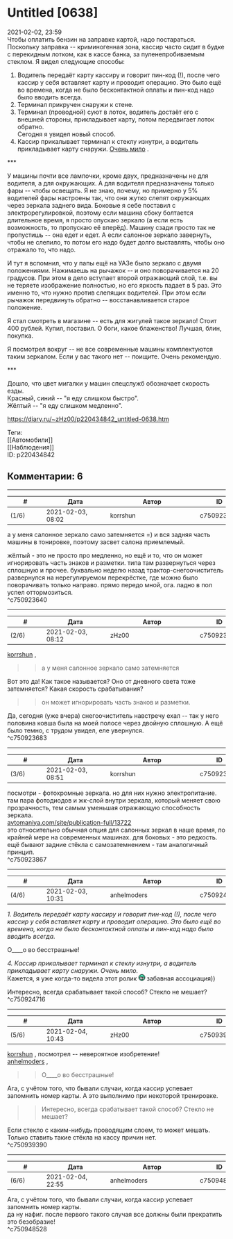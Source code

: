 Untitled [0638]
===============

  
2021-02-02, 23:59  
 Чтобы оплатить бензин на заправке картой, надо постараться. Поскольку заправка -- криминогенная зона, кассир часто сидит в будке с перекидным лотком, как в кассе банка, за пуленепробиваемым стеклом. Я видел следующие способы:   
   
 1. Водитель передаёт карту кассиру и говорит пин-код (!), после чего кассир у себя вставляет карту и проводит операцию. Это было ещё во времена, когда не было бесконтактной оплаты и пин-код надо было вводить всегда.   
 2. Терминал прикручен снаружи к стене.   
 3. Терминал (проводной) суют в лоток, водитель достаёт его с внешней стороны, прикладывает карту, потом передвигает лоток обратно.   
 Сегодня я увидел новый способ.   
 4. Кассир прикалывает терминал к стеклу изнутри, а водитель прикладывает карту снаружи.  [Очень мило](https://www.youtube.com/watch?v=DRkgH7Uu-hA)  .   
   
 \*\*\*   
   
 У машины почти все лампочки, кроме двух, предназначены не для водителя, а для окружающих. А для водителя предназначены только фары -- чтобы освещать. Я не знаю, почему, но примерно у 5% водителей фары настроены так, что они жутко слепят окружающих через зеркала заднего вида. Боковые я себе поставил с электрорегулировкой, поэтому если машина сбоку болтается длительное время, я просто опускаю зеркало (а если есть возможность, то пропускаю её вперёд). Машину сзади просто так не пропустишь -- она едет и едет. А если салонное зеркало завернуть, чтобы не слепило, то потом его надо будет долго выставлять, чтобы оно отражало то, что надо.   
   
 И тут я вспомнил, что у папы ещё на УАЗе было зеркало с двумя положениями. Нажимаешь на рычажок -- и оно поворачивается на 20 градусов. При этом в дело вступает второй отражающий слой, т.е. вы не теряете изображение полностью, но его яркость падает в 5 раз. Это именно то, что нужно против слепящих водителей. При этом если рычажок передвинуть обратно -- восстанавливается старое положение.   
   
 Я стал смотреть в магазине -- есть для жигулей такое зеркало! Стоит 400 рублей. Купил, поставил. О боги, какое блаженство! Лучшая, блин, покупка.   
   
 Я посмотрел вокруг -- не все современные машины комплектуются таким зеркалом. Если у вас такого нет -- поищите. Очень рекомендую.   
   
 \*\*\*   
   
 Дошло, что цвет мигалки у машин спецслужб обозначает скорость езды.   
 Красный, синий -- "я еду слишком быстро".   
 Жёлтый -- "я еду слишком медленно".   
  
<https://diary.ru/~zHz00/p220434842_untitled-0638.htm>  
  
Теги:  
[[Автомобили]]  
[[Наблюдения]]  
ID: p220434842  


Комментарии: 6
--------------

  


---



|         #         |              Дата              |                     Автор                     |           ID           |
| --- | --- | --- | --- |
| (1/6) | 2021-02-03, 08:02 | korrshun | c750923640 |

  
 а у меня салонное зеркало само затемняется =) и вся задняя часть машины в тонировке, поэтому засвет салона приемлемый.   
   
 жёлтый - это не просто про медленно, но ещё и то, что он может игнорировать часть знаков и разметки. типа там развернуться через сплошную и прочее. буквально неделю назад трактор-снегоочиститель развернулся на нерегулируемом перекрёстке, где можно было поворачивать только направо. прямо передо мной, ога. ладно в пол успел оттормозиться.   
 ^c750923640

---



|         #         |              Дата              |                     Автор                     |           ID           |
| --- | --- | --- | --- |
| (2/6) | 2021-02-03, 08:12 | zHz00 | c750923683 |

  
  [korrshun](http://Igel-kun.diary.ru "kimi wo shiranai monogatari")  ,   
 >>а у меня салонное зеркало само затемняется   
   
 Вот это да! Как такое называется? Оно от дневного света тоже затемняется? Какая скорость срабатывания?   
   
 >>он может игнорировать часть знаков и разметки.   
   
 Да, сегодня (уже вчера) снегоочиститель навстречу ехал -- так у него половина ковша была на моей полосе через двойную сплошную. А ещё было темно, с трудом увидел, еле увернулся.   
 ^c750923683

---



|         #         |              Дата              |                     Автор                     |           ID           |
| --- | --- | --- | --- |
| (3/6) | 2021-02-03, 08:51 | korrshun | c750923867 |

  
 посмотри - фотохромные зеркала. но для них нужно электропитание. там пара фотодиодов и жк-слой внутри зеркала, который меняет свою прозрачность, тем самым уменьшая отражающую способность зеркала.   
  [avtomaniya.com/site/publication-full/13722](https://avtomaniya.com/site/publication-full/13722)    
 это относительно обычная опция для салонных зеркал в наше время, по крайней мере на современных машинах. для боковых - это редкость. ещё бывают задние стёкла с самозатемнением - там аналогичный принцип.   
 ^c750923867

---



|         #         |              Дата              |                     Автор                     |           ID           |
| --- | --- | --- | --- |
| (4/6) | 2021-02-03, 10:31 | anhelmoders | c750924716 |

  
  *1. Водитель передаёт карту кассиру и говорит пин-код (!), после чего кассир у себя вставляет карту и проводит операцию. Это было ещё во времена, когда не было бесконтактной оплаты и пин-код надо было вводить всегда.*    
   
 О\_\_\_\_о во бесстрашные!   
   
  *4. Кассир прикалывает терминал к стеклу изнутри, а водитель прикладывает карту снаружи. Очень мило.*    
 Кажется, я уже когда-то видела этот ролик ![:D](pics/1131.gif) забавная ассоциация))   
   
 Интересно, всегда срабатывает такой способ? Стекло не мешает?   
 ^c750924716

---



|         #         |              Дата              |                     Автор                     |           ID           |
| --- | --- | --- | --- |
| (5/6) | 2021-02-04, 10:43 | zHz00 | c750939390 |

  
  [korrshun](http://Igel-kun.diary.ru "kimi wo shiranai monogatari")  , посмотрел -- невероятное изобретение!   
  [anhelmoders](http://anhelmoders.diary.ru "No plans. Only wonders.")  ,   
 >>О\_\_\_\_о во бесстрашные!   
   
 Ага, с учётом того, что бывали случаи, когда кассир успевает запомнить номер карты. А это выполнимо при некоторой тренировке.   
   
 >>Интересно, всегда срабатывает такой способ? Стекло не мешает?   
   
 Если стекло с каким-нибудь проводящим слоем, то может мешать. Только ставить такие стёкла на кассу причин нет.   
 ^c750939390

---



|         #         |              Дата              |                     Автор                     |           ID           |
| --- | --- | --- | --- |
| (6/6) | 2021-02-04, 22:55 | anhelmoders | c750948528 |

  
  Ага, с учётом того, что бывали случаи, когда кассир успевает запомнить номер карты.    
 да ну нафиг. после первого такого случая все должны были прекратить это безобразие!   
 ^c750948528